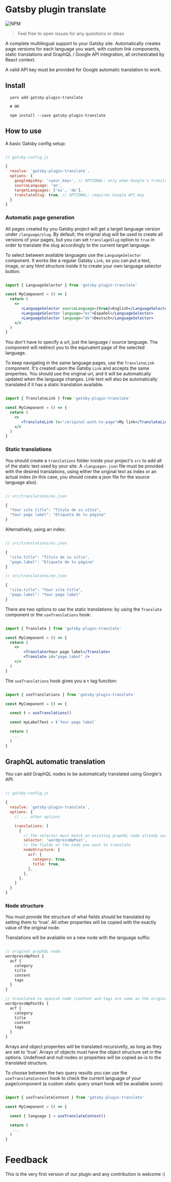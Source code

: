 # Gatsby plugin translate

![NPM](https://img.shields.io/npm/v/gatsby-plugin-translate.svg)

>
> Feel free to open issues for any questions or ideas
>

A complete multilingual support to your Gatsby site. Automatically creates page versions for each language you want, with custom link components, static translations and GraphQL / Google API integration, all orchestrated by React context.

A valid API key must be provided for Google automatic translation to work.

## Install

```shell
  yarn add gatsby-plugin-translate

  # OR

  npm install --save gatsby-plugin-translate
```

## How to use

A basic Gatsby config setup:

```js

// gatsby-config.js

{
  resolve: `gatsby-plugin-translate`,
  options: {
    googleApiKey: '<your_key>', // OPTIONAL: only when Google's translation are set
    sourceLanguage: 'en',
    targetLanguages: ['es', 'de'],
    translateSlug: true, // OPTIONAL: requires Google API key
  }
}

```

### Automatic page generation
All pages created by you Gatsby project will get a target language version under `/language/slug`. By default, the original slug will be used to create all versions of your pages, but you can set `translageSlug` option to `true` in order to translate the slug accordingly to the current target language.

To select between available languages use the `LanguageSelector` component. It works like a regular Gatsby `Link`, so you can put a text, image, or any html structure inside it to create your own language selector button:

```jsx

import { LanguageSelector } from 'gatsby-plugin-translate'

const MyComponent = () => {
  return (
    <>
       <LanguageSelector sourceLanguage={true}>English</LanguageSelector>
       <LanguageSelector language="es">Español</LanguageSelector>
       <LanguageSelector language="de">Deutsch</LanguageSelector>
    </>
  )
}

```

You don't have to specify a url, just the language / source language. The component will redirect you to the equivalent page of the selected language.

To keep navigating in the same language pages, use the `TranslateLink` component. It's created upon the Gatsby `Link` and accepts the same properties. You should use the original url, and it will be automatically updated when the language changes. Link text will also be automatically translated if it has a static translation available.

```jsx

import { TranslateLink } from 'gatsby-plugin-translate'

const MyComponent = () => {
  return (
    <>
       <TranslateLink to="/original-path-to-page">My link</TranslateLink>
    </>
  )
}

```

### Static translations
You should create a `translations` folder inside your project's `src` to add all of the static text used by your site. A `<language>.json` file must be provided with the desired translations, using either the original text as index or an actual index (in this case, you should create a json file for the source language also).

``` js

// src/translations/es.json

{
  "Your site title": "Título de su sítio",
  "Your page label": "Etiqueta de tu página"
}


```

Alternatively, using an index:

``` js

// src/translations/es.json

{
  "site.title": "Título de su sítio",
  "page.label": "Etiqueta de tu página"
}

// src/translations/en.json

{
  "site.title": "Your site title",
  "page.label": "Your page label"
}


```

There are two options to use the static translations: by using the `Translate` component or the `useTranslations` hook:

```jsx

import { Translate } from 'gatsby-plugin-translate'

const MyComponent = () => {
  return (
    <>
        <Translate>Your page label</Translate>
        <Translate id="page.label" />
    </>
  )
}

```

The `useTranslations` hook gives you a `t` tag function:

```jsx

import { useTranslations } from 'gatsby-plugin-translate'

const MyComponent = () => {

  const t = useTranslations()

  const myLabelText = t`Your page label`

  return (
   ...
  )
}

```

## GraphQL automatic translation
You can add GraphQL nodes to be automatically translated using Google's API:

```js

// gatsby-config.js

{
  resolve: `gatsby-plugin-translate`,
  options: {
    // ... other options

    translations: [
      {
        // the selector must match an existing graphQL node already available
        selector: 'wordpressWpPost',
        // the fields of the node you want to translate
        nodeStructure: {
          acf: {
            category: true,
            title: true,
          },
        },
      },
    ]
  }
}

```

### Node structure

You must provide the structure of what fields should be translated by setting them to 'true'. All other properties will be copied with the exactly value of the original node.

Translations will be available on a new node with the language suffix:

```js

// original graphQL node:
wordpressWpPost {
  acf {
    category
    title
    content
    tags
  }
}

// translated to spanish node (content and tags are same as the original):
wordpressWpPostEs {
  acf {
    category
    title
    content
    tags
  }
}

```

Arrays and object properties will be translated recursivelly, as long as they are set to 'true'. Arrays of objects must have the object structure set in the options. Undefined and null nodes or properties will be copied as-is to the translated structure.

To choose between the two query results you can use the `useTranslateContext` hook to check the current language of your page/component (a custom static query smart hook will be available soon):

```jsx

import { useTranslateContext } from 'gatsby-plugin-translate'

const MyComponent = () => {

  const { language } = useTranslateContext()

  return (
   ...
  )
}

```


# Feedback

This is the very first version of our plugin and any contribution is welcome :)
